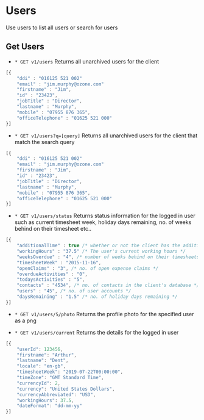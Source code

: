 # Users
Use users to list all users or search for users

## Get Users
* `* GET v1/users` Returns all unarchived users for the client

```javascript
[{
	"ddi" : "016125 521 002"
	"email" : "jim.murphy@ozone.com"
	"firstname" : "Jim",
	"id" : "23423",
	"jobTitle" : "Director",
	"lastname" : "Murphy",
	"mobile" : "07955 876 365",
	"officeTelephone" : "01625 521 000" 
}]
```

* `* GET v1/users?q=[query]` Returns all unarchived users for the client that match the search query

```javascript
[{
	"ddi" : "016125 521 002"
	"email" : "jim.murphy@ozone.com"
	"firstname" : "Jim",
	"id" : "23423",
	"jobTitle" : "Director",
	"lastname" : "Murphy",
	"mobile" : "07955 876 365",
	"officeTelephone" : "01625 521 000" 
}]
```
* `* GET v1/users/status` Returns status information for the logged in user such as current timesheet week, holiday days remaining, no. of weeks behind on their timesheet etc..

```javascript
[{
	"additionalTime" : true /* whether or not the client has the additional time feature activated */
	"workingHours" : "37.5" /* The user's current working hours */
	"weeksOverdue" : "4", /* number of weeks behind on their timesheets */
	"timesheetWeek" : "2015-11-16",
	"openClaims" : "3", /* no. of open expense claims */
	"overdueActivities" : "0",
	"todaysActivities" : "5",
	"contacts" : "4534", /* no. of contacts in the client's database */
	"users" : "45", /* no. of user accounts */
	"daysRemaining" : "1.5" /* no. of holiday days remaining */ 
}]
```


* `* GET v1/users/5/photo` Returns the profile photo for the specified user as a png

* `* GET v1/users/current` Returns the details for the logged in user

```javascript
[{
	"userId": 123456,
	"firstname": "Arthur",
	"lastname": "Dent",
	"locale": "en-gb",
	"timesheetWeek": "2019-07-22T00:00:00",
	"timeZone": "GMT Standard Time",
	"currencyId": 2,
	"currency": "United States Dollars",
	"currencyAbbreviated": "USD",
	"workingHours": 37.5,
	"dateFormat": "dd-mm-yy"
}]
```